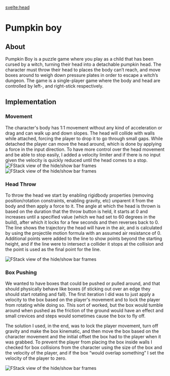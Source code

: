 <script>
    import SectionComponent from "$lib/components/SectionComponent.svelte";
</script>

<svelte:head>
<title>DavidB | Pumpkin Boy</title>
</svelte:head>

<SectionComponent>

# Pumpkin boy

## About
Pumpkin Boy is a puzzle game where you play as a child that has been cursed by a witch, turning their head into a detachable pumpkin head. The character must throw their head to places the body can’t reach, and move boxes around to weigh down pressure plates in order to escape a witch’s dungeon. The game is a single-player game where the body and head are controlled by left-, and right-stick respectively.

## Implementation

### Movement
The character's body has 1:1 movement without any kind of acceleration or drag and can walk up and down slopes. The head will collide with walls while attached, forcing the player to drop it to go through small gaps. While detached the player can move the head around, which is done by applying a force in the input direction. To have more control over the head movement and be able to stop easily, I added a velocity limiter and if there is no input given the velocity is quickly reduced until the head comes to a stop.
![FStack view of the hide/show bar frames](/projectmedia/pumpkin/body_head.png "Displaying the two frames used for hiding/showing the right actionbar.")
![FStack view of the hide/show bar frames](/projectmedia/pumpkin/body_nohead.png "Displaying the two frames used for hiding/showing the right actionbar.")



### Head Throw
To throw the head we start by enabling rigidbody properties (removing position/rotation constraints, enabling gravity, etc) unparent it from the body and then apply a force to it. The angle at which the head is thrown is based on the duration that the throw button is held, it starts at 0 and increases until a specified value (which we had set to 60 degrees in the build), after which it locks for a few seconds and then reverses back to 0. The line shows the trajectory the head will have in the air, and is calculated by using the projectile motion formula with an assumed air resistance of 0. Additional points were added to the line to show points beyond the starting height, and if the line were to intersect a collider it stops at the collision and the point is used as the final point for the line.

![FStack view of the hide/show bar frames](/projectmedia/pumpkin/throw_text.png "Displaying the two frames used for hiding/showing the right actionbar.")


### Box Pushing
We wanted to have boxes that could be pushed or pulled around, and that should physically behave like boxes (if sticking out over an edge they should start rotating and fall). The first iteration I did was to just apply a velocity to the box based on the player's movement and to lock the player from rotating while doing so. This sort of worked, but the box would tumble around when pushed as the friction of the ground would have an effect and small crevices and steps would sometimes cause the box to fly off.

The solution I used, in the end, was to lock the player movement, turn off gravity and make the box kinematic, and then move the box based on the character movement and the initial offset the box had to the player when it was grabbed. To prevent the player from placing the box inside walls I checked for box collisions from the character using the size of the box and the velocity of the player, and if the box “would overlap something” I set the velocity of the player to zero.

![FStack view of the hide/show bar frames](/projectmedia/pumpkin/box_push.png "Displaying the two frames used for hiding/showing the right actionbar.")

</SectionComponent>